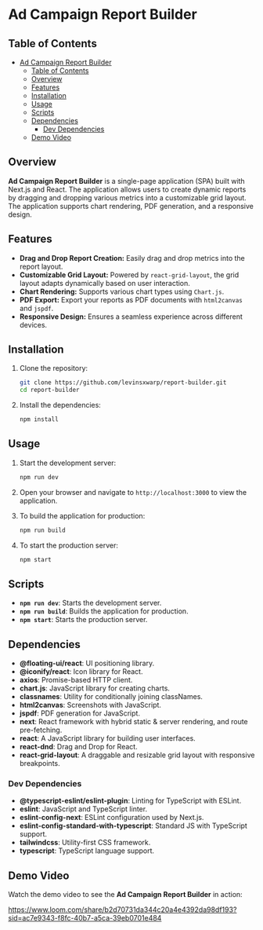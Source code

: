 # Ad Campaign Report Builder

## Table of Contents

- [Ad Campaign Report Builder](#ad-campaign-report-builder)
  - [Table of Contents](#table-of-contents)
  - [Overview](#overview)
  - [Features](#features)
  - [Installation](#installation)
  - [Usage](#usage)
  - [Scripts](#scripts)
  - [Dependencies](#dependencies)
    - [Dev Dependencies](#dev-dependencies)
  - [Demo Video](#demo-video)

## Overview

**Ad Campaign Report Builder** is a single-page application (SPA) built with Next.js and React. The application allows users to create dynamic reports by dragging and dropping various metrics into a customizable grid layout. The application supports chart rendering, PDF generation, and a responsive design.

## Features

- **Drag and Drop Report Creation:** Easily drag and drop metrics into the report layout.
- **Customizable Grid Layout:** Powered by `react-grid-layout`, the grid layout adapts dynamically based on user interaction.
- **Chart Rendering:** Supports various chart types using `Chart.js`.
- **PDF Export:** Export your reports as PDF documents with `html2canvas` and `jspdf`.
- **Responsive Design:** Ensures a seamless experience across different devices.

## Installation

1. Clone the repository:

   ```bash
   git clone https://github.com/levinsxwarp/report-builder.git
   cd report-builder
   ```

2. Install the dependencies:

   ```bash
   npm install
   ```

## Usage

1. Start the development server:

   ```bash
   npm run dev
   ```

2. Open your browser and navigate to `http://localhost:3000` to view the application.

3. To build the application for production:

   ```bash
   npm run build
   ```

4. To start the production server:

   ```bash
   npm start
   ```

## Scripts

- **`npm run dev`**: Starts the development server.
- **`npm run build`**: Builds the application for production.
- **`npm start`**: Starts the production server.

## Dependencies

- **@floating-ui/react**: UI positioning library.
- **@iconify/react**: Icon library for React.
- **axios**: Promise-based HTTP client.
- **chart.js**: JavaScript library for creating charts.
- **classnames**: Utility for conditionally joining classNames.
- **html2canvas**: Screenshots with JavaScript.
- **jspdf**: PDF generation for JavaScript.
- **next**: React framework with hybrid static & server rendering, and route pre-fetching.
- **react**: A JavaScript library for building user interfaces.
- **react-dnd**: Drag and Drop for React.
- **react-grid-layout**: A draggable and resizable grid layout with responsive breakpoints.

### Dev Dependencies

- **@typescript-eslint/eslint-plugin**: Linting for TypeScript with ESLint.
- **eslint**: JavaScript and TypeScript linter.
- **eslint-config-next**: ESLint configuration used by Next.js.
- **eslint-config-standard-with-typescript**: Standard JS with TypeScript support.
- **tailwindcss**: Utility-first CSS framework.
- **typescript**: TypeScript language support.

## Demo Video

Watch the demo video to see the **Ad Campaign Report Builder** in action:

https://www.loom.com/share/b2d70731da344c20a4e4392da98df193?sid=ac7e9343-f8fc-40b7-a5ca-39eb0701e484

